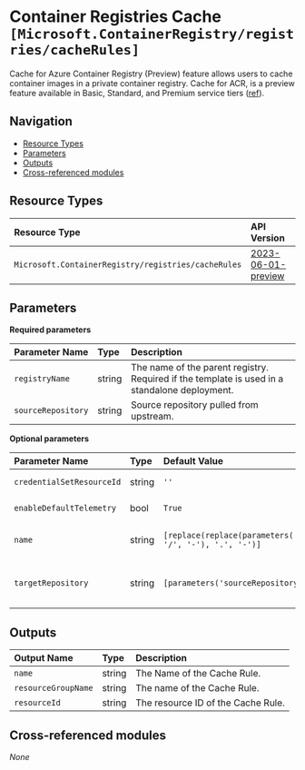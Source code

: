 # Container Registries Cache `[Microsoft.ContainerRegistry/registries/cacheRules]`

Cache for Azure Container Registry (Preview) feature allows users to cache container images in a private container registry. Cache for ACR, is a preview feature available in Basic, Standard, and Premium service tiers ([ref](https://learn.microsoft.com/en-us/azure/container-registry/tutorial-registry-cache)).

## Navigation

- [Resource Types](#Resource-Types)
- [Parameters](#Parameters)
- [Outputs](#Outputs)
- [Cross-referenced modules](#Cross-referenced-modules)

## Resource Types

| Resource Type | API Version |
| :-- | :-- |
| `Microsoft.ContainerRegistry/registries/cacheRules` | [2023-06-01-preview](https://learn.microsoft.com/en-us/azure/templates/Microsoft.ContainerRegistry/registries/cacheRules) |

## Parameters

**Required parameters**

| Parameter Name | Type | Description |
| :-- | :-- | :-- |
| `registryName` | string | The name of the parent registry. Required if the template is used in a standalone deployment. |
| `sourceRepository` | string | Source repository pulled from upstream. |

**Optional parameters**

| Parameter Name | Type | Default Value | Description |
| :-- | :-- | :-- | :-- |
| `credentialSetResourceId` | string | `''` | The resource ID of the credential store which is associated with the cache rule. |
| `enableDefaultTelemetry` | bool | `True` | Enable telemetry via a Globally Unique Identifier (GUID). |
| `name` | string | `[replace(replace(parameters('sourceRepository'), '/', '-'), '.', '-')]` | The name of the cache rule. Will be dereived from the source repository name if not defined. |
| `targetRepository` | string | `[parameters('sourceRepository')]` | Target repository specified in docker pull command. E.g.: docker pull myregistry.azurecr.io/{targetRepository}:{tag}. |


## Outputs

| Output Name | Type | Description |
| :-- | :-- | :-- |
| `name` | string | The Name of the Cache Rule. |
| `resourceGroupName` | string | The name of the Cache Rule. |
| `resourceId` | string | The resource ID of the Cache Rule. |

## Cross-referenced modules

_None_
